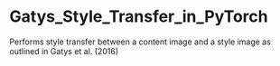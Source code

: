 # Gatys_Style_Transfer_in_PyTorch
Performs style transfer between a content image and a style image as outlined in Gatys et al. (2016)
